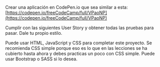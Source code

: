 Crear una aplicación en CodePen.io que sea similar a esta:[https://codepen.io/freeCodeCamp/full/VPaoNP](https://codepen.io/freeCodeCamp/full/VPaoNP)

Cumplir con las siguientes User Story y obtener todas las pruebas para pasar. Dale tu propio estilo.

Puede usar HTML, JavaScript y CSS para completar este proyecto. Se recomienda CSS simple porque eso es lo que en las lecciones se ha cubierto hasta ahora y debes practicas un poco con CSS simple. Puede usar Bootstrap o SASS si lo desea.
